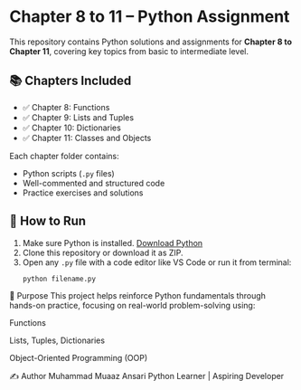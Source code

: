 # Chapter 8 to 11 – Python Assignment

This repository contains Python solutions and assignments for **Chapter 8 to Chapter 11**, covering key topics from basic to intermediate level.

## 📚 Chapters Included

- ✅ Chapter 8: Functions
- ✅ Chapter 9: Lists and Tuples
- ✅ Chapter 10: Dictionaries
- ✅ Chapter 11: Classes and Objects

Each chapter folder contains:
- Python scripts (`.py` files)
- Well-commented and structured code
- Practice exercises and solutions

## 🚀 How to Run

1. Make sure Python is installed. [Download Python](https://www.python.org/downloads/)
2. Clone this repository or download it as ZIP.
3. Open any `.py` file with a code editor like VS Code or run it from terminal:
   ```bash
   python filename.py


🎯 Purpose
This project helps reinforce Python fundamentals through hands-on practice, focusing on real-world problem-solving using:

Functions

Lists, Tuples, Dictionaries

Object-Oriented Programming (OOP)

✍️ Author
Muhammad Muaaz Ansari
Python Learner | Aspiring Developer

